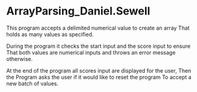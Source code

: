 # ArrayParsing_Daniel.Sewell

This program accepts a delimited numerical value to create an array
That holds as many values as specified. 

During the program it checks the start input and the score input to ensure
That both values are numerical inputs and throws an error message otherwise.

At the end of the program all scores input are displayed for the user,
Then the Program asks the user if it would like to reset the program
To accept a new batch of values.
